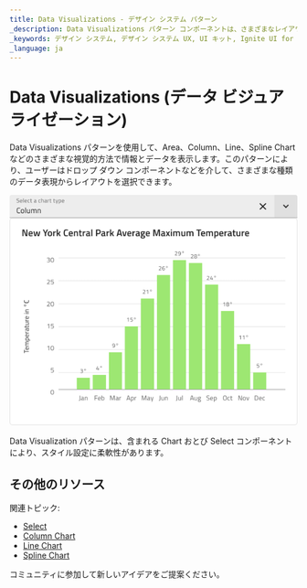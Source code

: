 ```yaml
---
title: Data Visualizations - デザイン システム パターン
_description: Data Visualizations パターン コンポーネントは、さまざまなレイアウトと表現でデータまたは情報の視覚化を提供します。
_keywords: デザイン システム, デザイン システム UX, UI キット, Ignite UI for Angular, Angular, Angular デザイン システム, Angular 用のデザイン キット, Figma, Figma to Angular, Figma からコードをエクスポート, Figma HTML, Figma to HTML, Figma UI キット
_language: ja
---
```


# Data Visualizations (データ ビジュアライゼーション)

Data Visualizations パターンを使用して、Area、Column、Line、Spline Chart などのさまざまな視覚的方法で情報とデータを表示します。このパターンにより、ユーザーはドロップ ダウン コンポーネントなどを介して、さまざまな種類のデータ表現からレイアウトを選択できます。

<img class="responsive-img" src="../images/data_visualizations.png" srcset="../images/data_visualizations@2x.png 2x" />

Data Visualization パターンは、含まれる Chart おとび Select コンポーネントにより、スタイル設定に柔軟性があります。

## その他のリソース

関連トピック:

- [Select](../components/select.md)
- [Column Chart](../components/column-chart.md)
- [Line Chart](../components/line-chart.md)
- [Spline Chart](../components/spline-chart.md)
  <div class="divider--half"></div>

コミュニティに参加して新しいアイデアをご提案ください。


